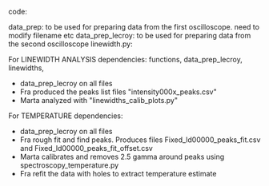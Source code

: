 code:

data_prep:  to be used for preparing data from the first oscilloscope. need to modify filename etc
data_prep_lecroy: to be used for preparing data from the second oscilloscope
linewidth.py: 


For LINEWIDTH ANALYSIS
dependencies: functions, data_prep_lecroy, linewidths, 
- data_prep_lecroy on all files
- Fra produced the peaks list files "intensity000x_peaks.csv"
- Marta analyzed with "linewidths_calib_plots.py"

For TEMPERATURE
dependencies:
- data_prep_lecroy on all files
- Fra rough fit and find peaks. Produces files Fixed_ld00000_peaks_fit.csv and Fixed_ld00000_peaks_fit_offset.csv
- Marta calibrates and removes 2.5 gamma around peaks using spectroscopy_temperature.py
- Fra refit the data with holes to extract temperature estimate 

